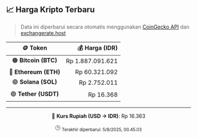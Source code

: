 

<!-- HARGA_KRIPTO -->
## 📈 Harga Kripto Terbaru

> Data ini diperbarui secara otomatis menggunakan [CoinGecko API](https://www.coingecko.com/) dan [exchangerate.host](https://exchangerate.host/)

<div align="center">

| 🪙 Token | 💰 Harga (IDR) |
|:------:|---------------:|
| 🟠 **Bitcoin (BTC)**   | Rp 1.887.091.621 |
| 🔵 **Ethereum (ETH)**  | Rp 60.321.092 |
| 🟣 **Solana (SOL)**    | Rp 2.752.011 |
| 🟢 **Tether (USDT)**   | Rp 16.368 |

---

💱 **Kurs Rupiah (USD → IDR)**: Rp 16.363

🕒 <sub>Terakhir diperbarui: 5/8/2025, 00.45.03</sub>

</div>
<!-- /HARGA_KRIPTO -->